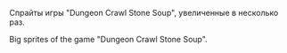 Спрайты игры "Dungeon Crawl Stone Soup", увеличенные в несколько раз.

Big sprites of the game "Dungeon Crawl Stone Soup".

